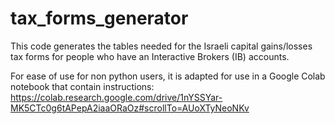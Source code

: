 # tax_forms_generator

This code generates the tables needed for the Israeli capital gains/losses tax forms for people who have an Interactive Brokers (IB) accounts.

For ease of use for non python users, it is adapted for use in a Google Colab notebook that contain instructions: https://colab.research.google.com/drive/1nYSSYar-MK5CTc0g6tAPepA2iaaORaOz#scrollTo=AUoXTyNeoNKv
